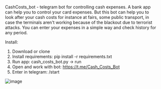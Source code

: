 CashCosts_bot - telegram bot for controlling cash expenses. A bank app can help you to control your card expenses. But
this bot can help you to look after your cash costs for instance at fairs, some public transport, in case the terminals
aren't working because of the blackout due to terrorist attacks. You can enter your expenses in a simple way and check
history for any period. 

Install:

1. Download or clone
2. Install requirements:
pip install -r requirements.txt
3. Run app: 
cash_costs_bot.py -> run
4. Open and work with bot:
https://t.me/Cash_Costs_Bot
5. Enter in telegram:
 /start
 
![image](https://user-images.githubusercontent.com/111561866/209541067-83d786a3-67ac-4d23-833c-b392f873ed15.png)

